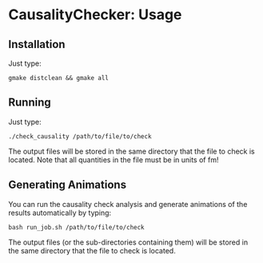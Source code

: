 # CausalityChecker: Usage

## Installation

Just type:

```gmake distclean && gmake all```

## Running

Just type:

```./check_causality /path/to/file/to/check```

The output files will be stored in the same directory that the file to check is located.  Note that all quantities in the file must be in units of fm!

## Generating Animations

You can run the causality check analysis and generate animations of the results automatically by typing:

```bash run_job.sh /path/to/file/to/check```

The output files (or the sub-directories containing them) will be stored in the same directory that the file to check is located.

